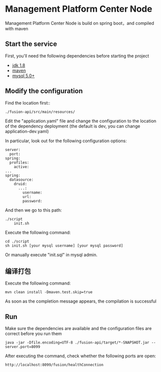 # Management Platform Center Node
Management Platform Center Node is build on spring boot，and compiled with maven
## Start the service
First, you'll need the following dependencies before starting the project
- [jdk 1.8](https://www.oracle.com/java/technologies/javase/javase8u211-later-archive-downloads.html)
- [maven](https://maven.apache.org/download.cgi)
- [mysql 5.0+](https://dev.mysql.com/downloads/mysql)


## Modify the configuration
Find the location first::

    ./fusion-api/src/main/resources/

Edit the "application.yaml" file and change the configuration to the location of the dependency deployment (the default is dev, you can change application-dev.yaml)

In particular, look out for the following configuration options:

    server:
      port: 
    spring:
      profiles:
        active: 
    ...
    spring:
      datasource:
        druid:
          ...:
            username: 
            url: 
            password: 

And then we go to this path:

    ./script
        init.sh

Execute the following command:

    cd ./script
    sh init.sh [your mysql username] [your mysql password]

Or manually execute "init.sql" in mysql admin.

## 编译打包
Execute the following command:

    mvn clean install -Dmaven.test.skip=true 

As soon as the completion message appears, the compilation is successful

## Run
Make sure the dependencies are available and the configuration files are correct before you run them

    java -jar -Dfile.encoding=UTF-8 ./fusion-api/target/*-SNAPSHOT.jar --server.port=8099

After executing the command, check whether the following ports are open:
    
    http://localhost:8099/fusion/healthConnection
